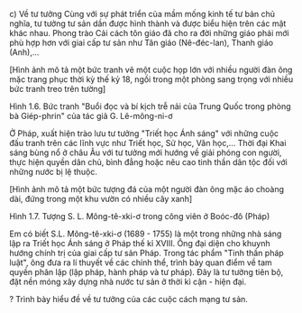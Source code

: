 c) Về tư tưởng
Cùng với sự phát triển của mầm mống kinh tế tư bản chủ nghĩa, tư tưởng tư sản dần được hình thành và được biểu hiện trên các mặt khác nhau. Phong trào Cải cách tôn giáo đã cho ra đời những giáo phái mới phù hợp hơn với giai cấp tư sản như Tân giáo (Nê-đéc-lan), Thanh giáo (Anh),...

[Hình ảnh mô tả một bức tranh vẽ một cuộc họp lớn với nhiều người đàn ông mặc trang phục thời kỳ thế kỷ 18, ngồi trong một phòng sang trọng với nhiều bức tranh treo trên tường]

Hình 1.6. Bức tranh "Buổi đọc và bí kịch trễ nải của Trung Quốc trong phòng bà Giép-phrin" của tác giả G. Lê-mông-ni-ơ

Ở Pháp, xuất hiện trào lưu tư tưởng "Triết học Ánh sáng" với những cuộc đấu tranh trên các lĩnh vực như Triết học, Sử học, Văn học,... Thời đại Khai sáng bùng nổ ở châu Âu với tư tưởng mới hướng về giải phóng con người, thực hiện quyền dân chủ, bình đẳng hoặc nêu cao tinh thần dân tộc đối với những nước bị lệ thuộc.

[Hình ảnh mô tả một bức tượng đá của một người đàn ông mặc áo choàng dài, đứng trong một khu vườn có nhiều cây xanh]

Hình 1.7. Tượng S. L. Mông-tê-xki-ơ trong công viên ở Boóc-đô (Pháp)

Em có biết
S.L. Mông-tê-xki-ơ (1689 - 1755) là một trong những nhà sáng lập ra Triết học Ánh sáng ở Pháp thế kỉ XVIII. Ông đại diện cho khuynh hướng chính trị của giai cấp tư sản Pháp. Trong tác phẩm "Tinh thần pháp luật", ông đưa ra lí thuyết về các chính thể, trình bày quan điểm về tam quyền phân lập (lập pháp, hành pháp và tư pháp). Đây là tư tưởng tiên bộ, đặt nền móng xây dựng nhà nước tư sản ở thời kì cận - hiện đại.

? Trình bày hiểu đề về tư tưởng của các cuộc cách mạng tư sản.